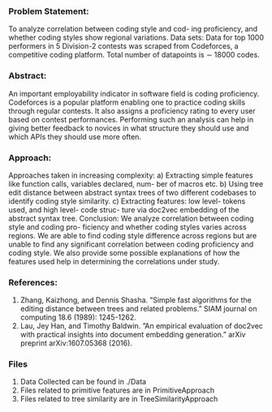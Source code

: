 ### Problem Statement: 
To analyze correlation between coding style and cod-
ing proficiency, and whether coding styles show regional variations.
Data sets: Data for top 1000 performers in 5 Division-2 contests was scraped
from Codeforces, a competitive coding platform. Total number of datapoints
is ∼ 18000 codes.
### Abstract: 
An important employability indicator in software field is coding
proficiency. Codeforces is a popular platform enabling one to practice coding
skills through regular contests. It also assigns a proficiency rating to every
user based on contest performances. Performing such an analysis can help
in giving better feedback to novices in what structure they should use and
which APIs they should use more often.
### Approach: 
Approaches taken in increasing complexity:
a) Extracting simple features like function calls, variables declared, num-
ber of macros etc.
b) Using tree edit distance between abstract syntax trees of two different
codebases to identify coding style similarity.
c) Extracting features: low level- tokens used, and high level- code struc-
ture via doc2vec embedding of the abstract syntax tree.
Conclusion: We analyze correlation between coding style and coding pro-
ficiency and whether coding styles varies across regions. We are able to find
coding style difference across regions but are unable to find any significant
correlation between coding proficiency and coding style. We also provide
some possible explanations of how the features used help in determining the
correlations under study.
### References:
1. Zhang, Kaizhong, and Dennis Shasha. ”Simple fast algorithms for
the editing distance between trees and related problems.” SIAM journal on
computing 18.6 (1989): 1245-1262.
2. Lau, Jey Han, and Timothy Baldwin. ”An empirical evaluation of
doc2vec with practical insights into document embedding generation.” arXiv
preprint arXiv:1607.05368 (2016).
### Files
1. Data Collected can be found in ./Data
2. Files related to primitive features are in PrimitiveApproach
3. Files related to tree similarity are in TreeSimilarityApproach
